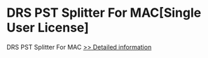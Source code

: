 # DRS PST Splitter For MAC[Single User License]
DRS PST Splitter For MAC
[>> Detailed information](https://secure.shareit.com/shareit/product.html?productid=301004997&affiliateid=200057808)